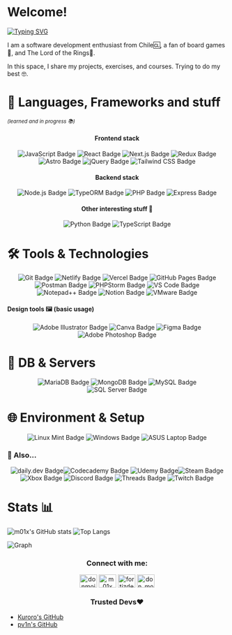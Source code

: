 # Welcome!

[![Typing SVG](https://readme-typing-svg.herokuapp.com?font=Arsenal+SC&pause=1000&width=435&lines=Hi+%F0%9F%91%8B%2C+I'm+Moix+aka.+m01x)](https://git.io/typing-svg)


I am a software development enthusiast from Chile🆑, a fan of board games🎲, and The Lord of the Rings💍. 

In this space, I share my projects, exercises, and courses. Trying to do my best 🤓. 


# 📜 Languages, Frameworks and stuff 
<small><i>(learned and in progress 📚)</i></small>

<h4 align="center">Frontend stack</h4>
<p align="center">
  <img src="https://img.shields.io/badge/JavaScript-323330?style=for-the-badge&logo=javascript&logoColor=F7DF1E" alt="JavaScript Badge"/>
  <img src="https://img.shields.io/badge/React-20232A?style=for-the-badge&logo=react&logoColor=61DAFB" alt="React Badge"/>
  <img src="https://img.shields.io/badge/next%20js-000000?style=for-the-badge&logo=nextdotjs&logoColor=white" alt="Next.js Badge"/>
  <img src="https://img.shields.io/badge/Redux-593D88?style=for-the-badge&logo=redux&logoColor=white" alt="Redux Badge"/>
  <img src="https://img.shields.io/badge/Astro-0C1222?style=for-the-badge&logo=astro&logoColor=FDFDFE" alt="Astro Badge"/>
  <img src="https://img.shields.io/badge/jQuery-0769AD?style=for-the-badge&logo=jquery&logoColor=white" alt="jQuery Badge"/>
  <img src="https://img.shields.io/badge/Tailwind_CSS-38B2AC?style=for-the-badge&logo=tailwind-css&logoColor=white" alt="Tailwind CSS Badge"/>
</p>

<h4 align="center">Backend stack</h4>  
<p align="center">
  <img src="https://img.shields.io/badge/Node%20js-339933?style=for-the-badge&logo=nodedotjs&logoColor=white" alt="Node.js Badge"/>
  <img src="https://img.shields.io/badge/typeorm-FE0803?style=for-the-badge&logo=typeorm&logoColor=white" alt="TypeORM Badge"/>
  <img src="https://img.shields.io/badge/PHP-777BB4?style=for-the-badge&logo=php&logoColor=white" alt="PHP Badge"/>
  <img src="https://img.shields.io/badge/Express%20js-000000?style=for-the-badge&logo=express&logoColor=white" alt="Express Badge"/>
</p>

<h4 align="center">Other interesting stuff 👾</h4>
<p align="center">
  <img src="https://img.shields.io/badge/Python-FFD43B?style=for-the-badge&logo=python&logoColor=blue" alt="Python Badge"/>
  <img src="https://img.shields.io/badge/TypeScript-007ACC?style=for-the-badge&logo=typescript&logoColor=white" alt="TypeScript Badge"/>
</p>


 # 🛠️ Tools & Technologies
<p align="center">
  <img src="https://img.shields.io/badge/GIT-E44C30?style=for-the-badge&logo=git&logoColor=white" alt="Git Badge"/>
  <img src="https://img.shields.io/badge/Netlify-00C7B7?style=for-the-badge&logo=netlify&logoColor=white" alt="Netlify Badge"/>
  <img src="https://img.shields.io/badge/Vercel-000000?style=for-the-badge&logo=vercel&logoColor=white" alt="Vercel Badge"/>
  <img src="https://img.shields.io/badge/GitHub%20Pages-222222?style=for-the-badge&logo=GitHub%20Pages&logoColor=white" alt="GitHub Pages Badge"/>  
  <img src="https://img.shields.io/badge/Postman-FF6C37?style=for-the-badge&logo=Postman&logoColor=white" alt="Postman Badge"/>  
  <img src="http://img.shields.io/badge/-PHPStorm-181717?style=for-the-badge&logo=phpstorm&logoColor=white" alt="PHPStorm Badge"/>
  <img src="https://img.shields.io/badge/Visual_Studio_Code-0078D4?style=for-the-badge&logo=visual%20studio%20code&logoColor=white" alt="VS Code Badge"/>
  <img src="https://img.shields.io/badge/Notepad++-90E59A.svg?style=for-the-badge&logo=notepad%2B%2B&logoColor=black" alt="Notepad++ Badge"/>
  <img src="https://img.shields.io/badge/Notion-000000?style=for-the-badge&logo=notion&logoColor=white" alt="Notion Badge"/>
  <img src="https://img.shields.io/badge/VMware-231f20?style=for-the-badge&logo=VMware&logoColor=white" alt="VMware Badge"/>
 </p>

<h4>Design tools 🖼️ (basic usage)</h4>
 <p align="center"><img src="https://img.shields.io/badge/Adobe%20Illustrator-FF9A00?style=for-the-badge&logo=adobe%20illustrator&logoColor=white" alt="Adobe Illustrator Badge"/>
  <img src="https://img.shields.io/badge/Canva-%2300C4CC.svg?&style=for-the-badge&logo=Canva&logoColor=white" alt="Canva Badge"/>
  <img src="https://img.shields.io/badge/Figma-F24E1E?style=for-the-badge&logo=figma&logoColor=white" alt="Figma Badge"/>
  <img src="https://img.shields.io/badge/Adobe%20Photoshop-31A8FF?style=for-the-badge&logo=Adobe%20Photoshop&logoColor=black" alt="Adobe Photoshop Badge"/> </p>


# 💽 DB & Servers
<p align="center"> 
<img src="https://img.shields.io/badge/MariaDB-003545?style=for-the-badge&logo=mariadb&logoColor=white" alt="MariaDB Badge"/>
  <img src="https://img.shields.io/badge/MongoDB-4EA94B?style=for-the-badge&logo=mongodb&logoColor=white" alt="MongoDB Badge"/>
  <img src="https://img.shields.io/badge/MySQL-005C84?style=for-the-badge&logo=mysql&logoColor=white" alt="MySQL Badge"/>
  <img src="https://img.shields.io/badge/Microsoft%20SQL%20Server-CC2927?style=for-the-badge&logo=microsoft%20sql%20server&logoColor=white" alt="SQL Server Badge"/>
</p>

# 🌐 Environment & Setup
<p align="center">
<img src="https://img.shields.io/badge/Linux_Mint-87CF3E?style=for-the-badge&logo=linux-mint&logoColor=white" alt="Linux Mint Badge"/>
  <img src="https://img.shields.io/badge/Windows-0078D6?style=for-the-badge&logo=windows&logoColor=white" alt="Windows Badge"/>
  <img src="https://img.shields.io/badge/asus%20laptop-000000?style=for-the-badge&logo=asus&logoColor=white" alt="ASUS Laptop Badge"/>
  </p>
 </p>

### 👀 Also...
<p align="center">
<img src="https://img.shields.io/badge/daily.dev-CE3DF3?style=for-the-badge&logo=dailydotdev&logoColor=white" alt="daily.dev Badge"/><img src="https://img.shields.io/badge/Codecademy-FFF0E5?style=for-the-badge&logo=codecademy&logoColor=303347" alt="Codecademy Badge"/>
  <img src="https://img.shields.io/badge/Udemy-EC5252?style=for-the-badge&logo=Udemy&logoColor=white" alt="Udemy Badge"/><img src="https://img.shields.io/badge/Steam-000000?style=for-the-badge&logo=steam&logoColor=white" alt="Steam Badge"/>
  <img src="https://img.shields.io/badge/Xbox-107C10?style=for-the-badge&logo=xbox&logoColor=white" alt="Xbox Badge"/>
  <img src="https://img.shields.io/badge/Discord-5865F2?style=for-the-badge&logo=discord&logoColor=white" alt="Discord Badge"/>
  <img src="https://img.shields.io/badge/Threads-000000?style=for-the-badge&logo=Threads&logoColor=white" alt="Threads Badge"/>
<img src="https://img.shields.io/badge/Twitch-9146FF?style=for-the-badge&logo=twitch&logoColor=white" alt="Twitch Badge"/>
 </p>
 
# Stats 📊

![m01x's GitHub stats](https://github-readme-stats.vercel.app/api?username=m01x&theme=radical&show_icons=true)
![Top Langs](https://github-readme-stats.vercel.app/api/top-langs/?username=anuraghazra&layout=compact)

![Graph](https://github-readme-activity-graph.vercel.app/graph?username=m01x&theme=tokyo-night)

<h3 align="center">Connect with me:</h3>
<p align="center">
<a href="https://codepen.io/donmoix" target="blank"><img align="center" src="https://raw.githubusercontent.com/rahuldkjain/github-profile-readme-generator/master/src/images/icons/Social/codepen.svg" alt="donmoix" height="30" width="40" /></a>
<a href="https://dev.to/m01x" target="blank"><img align="center" src="https://raw.githubusercontent.com/rahuldkjain/github-profile-readme-generator/master/src/images/icons/Social/devto.svg" alt="m01x" height="30" width="40" /></a>
<a href="https://linkedin.com/in/fortizdev" target="blank"><img align="center" src="https://raw.githubusercontent.com/rahuldkjain/github-profile-readme-generator/master/src/images/icons/Social/linked-in-alt.svg" alt="fortizdev" height="30" width="40" /></a>
<a href="https://instagram.com/don_moix" target="blank"><img align="center" src="https://raw.githubusercontent.com/rahuldkjain/github-profile-readme-generator/master/src/images/icons/Social/instagram.svg" alt="don_moix" height="30" width="40" /></a>
</p>

<h3 align="center">Trusted Devs♥</h2>
<ul>
  <li><a href="https://github.com/jocbitran" target="_blank" rel="noopener noreferrer">Kuroro's GitHub</a></li>
  <li><a href="https://github.com/pv1n" target="_blank" rel="noopener noreferrer">pv1n's GitHub</a></li>
</ul>


